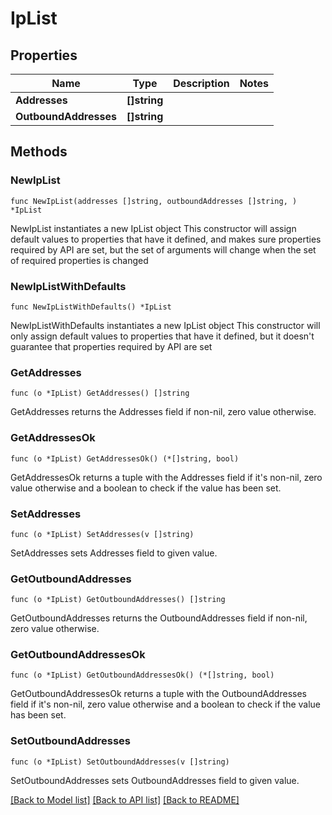 # IpList

## Properties

Name | Type | Description | Notes
------------ | ------------- | ------------- | -------------
**Addresses** | **[]string** |  | 
**OutboundAddresses** | **[]string** |  | 

## Methods

### NewIpList

`func NewIpList(addresses []string, outboundAddresses []string, ) *IpList`

NewIpList instantiates a new IpList object
This constructor will assign default values to properties that have it defined,
and makes sure properties required by API are set, but the set of arguments
will change when the set of required properties is changed

### NewIpListWithDefaults

`func NewIpListWithDefaults() *IpList`

NewIpListWithDefaults instantiates a new IpList object
This constructor will only assign default values to properties that have it defined,
but it doesn't guarantee that properties required by API are set

### GetAddresses

`func (o *IpList) GetAddresses() []string`

GetAddresses returns the Addresses field if non-nil, zero value otherwise.

### GetAddressesOk

`func (o *IpList) GetAddressesOk() (*[]string, bool)`

GetAddressesOk returns a tuple with the Addresses field if it's non-nil, zero value otherwise
and a boolean to check if the value has been set.

### SetAddresses

`func (o *IpList) SetAddresses(v []string)`

SetAddresses sets Addresses field to given value.


### GetOutboundAddresses

`func (o *IpList) GetOutboundAddresses() []string`

GetOutboundAddresses returns the OutboundAddresses field if non-nil, zero value otherwise.

### GetOutboundAddressesOk

`func (o *IpList) GetOutboundAddressesOk() (*[]string, bool)`

GetOutboundAddressesOk returns a tuple with the OutboundAddresses field if it's non-nil, zero value otherwise
and a boolean to check if the value has been set.

### SetOutboundAddresses

`func (o *IpList) SetOutboundAddresses(v []string)`

SetOutboundAddresses sets OutboundAddresses field to given value.



[[Back to Model list]](../README.md#documentation-for-models) [[Back to API list]](../README.md#documentation-for-api-endpoints) [[Back to README]](../README.md)


